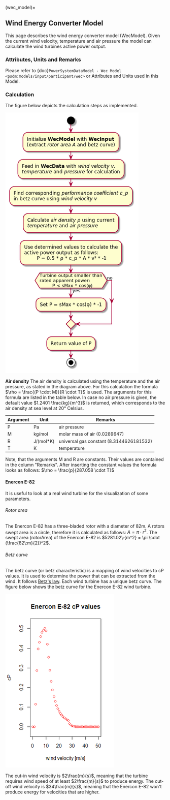 (wec_model)=

## Wind Energy Converter Model

This page describes the wind energy converter model (WecModel). Given the current wind velocity, temperature and air pressure the model can calculate the wind turbines active power output.

### Attributes, Units and Remarks

Please refer to {doc}`PowerSystemDataModel - Wec Model <psdm:models/input/participant/wec>` or Attributes and Units used in this Model.

### Calculation

The figure below depicts the calculation steps as implemented.

![](../_static/figures/models/wec_model/WecModelCalculation.png)

**Air density**
The air density is calculated using the temperature and the air pressure, as stated in the diagram above. For this calculation the formula $\rho = \frac{(P \cdot M)}{R \cdot T}$ is used. The arguments for this formula are listed in the table below. In case no air pressure is given, the default value $1.2401 \frac{kg}{m^3}$ is returned, which corresponds to the air density at sea level at 20° Celsius.


| Argument | Unit      | Remarks                                  |
| ---------- | ----------- | ------------------------------------------ |
| P        | Pa        | air pressure                             |
| M        | kg/mol    | molar mass of air (0.0289647)            |
| R        | J/(mol*K) | universal gas constant (8.3144626181532) |
| T        | K         | temperature                              |

Note, that the arguments M and R are constants. Their values are contained in the column "Remarks". After inserting the constant values the formula looks as follows: $\rho = \frac{p}{287.058 \cdot T}$

#### Enercon E-82

It is useful to look at a real wind turbine for the visualization of some parameters.

###### Rotor area

The Enercon E-82 has a three-bladed rotor with a diameter of 82m. A rotors swept area is a circle, therefore it is calculated as follows: $A = \pi \cdot r^2$. The swept area (rotorArea) of the Enercon E-82 is $5281.02\:{m^2} = \pi \cdot (\frac{82\:m}{2})^2$.

###### Betz curve

The betz curve (or betz characteristic) is a mapping of wind velocities to cP values. It is used to determine the power that can be extracted from the wind. It follows [Betz's law](https://en.wikipedia.org/wiki/Betz's_law). Each wind turbine has a unique betz curve. The figure below shows the betz curve for the Enercon E-82 wind turbine.

![](../_static/figures/models/wec_model/EnerconE82cpPlot.png)

The cut-in wind velocity is $2\frac{m}{s}$, meaning that the turbine requires wind speed of at least $2\frac{m}{s}$ to produce energy. The cut-off wind velocity is $34\frac{m}{s}$, meaning that the Enercon E-82 won't produce energy for velocities that are higher.
